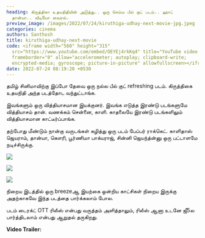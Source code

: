 ```yaml
---
heading: கிருத்திகா உதயநிதியின் அடுத்து.. ஒரு செம்ம பீல் குட் படம்.. ஹாட்
  தான்யா.. வீடியோ வைரல்.
preview_image: /images/2022/07/24/kiruthiga-udhay-next-movie-jpg.jpeg
categories: cinema
authors: Santhosh
title: kiruthiga-udhay-next-movie
code: <iframe width="560" height="315"
  src="https://www.youtube.com/embed/OEYEj4rkKq4" title="YouTube video player"
  frameborder="0" allow="accelerometer; autoplay; clipboard-write;
  encrypted-media; gyroscope; picture-in-picture" allowfullscreen></iframe>
date: 2022-07-24 08:19:20 +0530
---
```

தமிழ் சினிமாவிற்கு இப்போ தேவை ஒரு நல்ல பீல் குட் refreshing படம். கிருத்திகை உதயநிதி அந்த படத்தோட வந்துட்டாங்க.

இவங்களும் ஒரு வித்தியாசமான இயக்குனர். இவங்க எடுத்த இரண்டு படங்களுமே வித்தியாசம் தான். வணக்கம் சென்னை, காளி. காதலையே இரண்டு படங்களிலும் வித்தியாசமான காட்டீர்ப்பாங்க.

தற்போது மீண்டும் நான்கு வருடங்கள் கழித்து ஒரு படம் பேப்பர் ராக்கெட். காளிதாஸ் ஜெயராம், தான்யா, கௌரி, பூர்ணிமா பாக்யராஜ், சின்னி ஜெயந்த்ன்னு ஒரு பட்டாளமே நடிச்சிருக்கு.

![](/images/2022/07/24/paper-rocket-trailer-1-jpg.jpeg)

![](/images/2022/07/24/paper-rocket-trailer-2-jpg.jpeg)

![](/images/2022/07/24/paper-rocket-trailer-3-jpg.jpeg)

நிறைய இடத்தில் ஒரு breezeஆ இயற்கை ஒன்றிய காட்சிகள் நிறைய இருக்கு அதற்காகவே இந்த படத்தை பார்க்கலாம் போல.

படம் டைரக்ட் OTT ரிலீஸ் என்பது வருத்தம் அளித்தாலும், ரிலீஸ் ஆனா உடனே ஜீ5ல பார்த்திடலாம் என்பது ஆறுதல் தருகிறது.

**Video Trailer:**